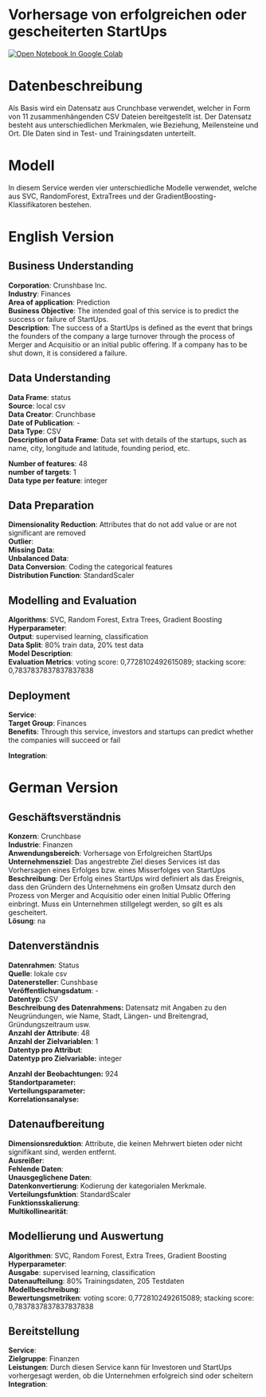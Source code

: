 # Vorhersage von erfolgreichen oder gescheiterten StartUps

<a href="https://colab.research.google.com/github/AlexRossmann/machine-learning-services/blob/main/Success%20Predicition/Prediction%20of%20Successful%20or%20Failed%20Startups/notebook.ipynb"><img src="https://colab.research.google.com/assets/colab-badge.svg" alt="Open Notebook In Google Colab"/></a>  



# Datenbeschreibung

Als Basis wird ein Datensatz aus Crunchbase verwendet, welcher in Form von 11 zusammenhängenden CSV Dateien bereitgestellt ist.
Der Datensatz besteht aus unterschiedlichen Merkmalen, wie Beziehung, Meilensteine und Ort.
DIe Daten sind in Test- und Trainingsdaten unterteilt.

# Modell

In diesem Service werden vier unterschiedliche Modelle verwendet, welche aus SVC, RandomForest, ExtraTrees und der GradientBoosting-Klassifikatoren bestehen.

# English Version

## Business Understanding
  
__Corporation__: Crunshbase Inc.  
__Industry__: Finances  
__Area of application__: Prediction  
__Business Objective__: The intended goal of this service is to predict the success or failure of StartUps.  
__Description__: The success of a StartUps is defined as the event that brings the founders of the company a large turnover through the process of Merger and Acquisitio or 
an initial public offering. If a company has to be shut down, it is considered a failure.

## Data Understanding
  
__Data Frame__: status  
__Source__: local csv  
__Data Creator__: Crunchbase  
__Date of Publication__: -  
__Data Type__: CSV  
__Description of Data Frame__: Data set with details of the startups, such as name, city, longitude and latitude, founding period, etc.
  
__Number of features__: 48  
__number of targets__: 1  
__Data type per feature__: integer

## Data Preparation
  
__Dimensionality Reduction__: Attributes that do not add value or are not significant are removed  
__Outlier__:  
__Missing Data__:  
__Unbalanced Data__:  
__Data Conversion__: Coding the categorical features  
__Distribution Function__: StandardScaler

## Modelling and Evaluation
  
__Algorithms__: SVC, Random Forest, Extra Trees, Gradient Boosting  
__Hyperparameter__:  
__Output__: supervised learning, classification  
__Data Split__: 80% train data, 20% test data   
__Model Description__:   
__Evaluation Metrics__: voting score: 0,7728102492615089; stacking score: 0,7837837837837837838

## Deployment
  
__Service__:  
__Target Group__: Finances  
__Benefits__: Through this service, investors and startups can predict whether the companies will succeed or fail
  
__Integration__:

# German Version

## Geschäftsverständnis
  
__Konzern__: Crunchbase  
__Industrie__: Finanzen  
__Anwendungsbereich__: Vorhersage von Erfolgreichen StartUps  
__Unternehmensziel__: Das angestrebte Ziel dieses Services ist das Vorhersagen eines Erfolges bzw. eines Misserfolges von StartUps  
__Beschreibung__: Der Erfolg eines StartUps wird definiert als das Ereignis, dass den Gründern des Unternehmens ein großen Umsatz durch den Prozess von Merger and Acquisitio oder einen Initial Public Offering einbringt. Muss ein Unternehmen stillgelegt werden, so gilt es als gescheitert.  
__Lösung__: na 

## Datenverständnis
  
__Datenrahmen__: Status    
__Quelle__: lokale csv  
__Datenersteller__: Cunshbase   
__Veröffentlichungsdatum__: -  
__Datentyp__: CSV       
__Beschreibung des Datenrahmens:__ Datensatz mit Angaben zu den Neugründungen, wie Name, Stadt, Längen- und Breitengrad, Gründungszeitraum usw.  
__Anzahl der Attribute__: 48  
__Anzahl der Zielvariablen__: 1    
__Datentyp pro Attribut__:   
__Datentyp pro Zielvariable:__ integer
  
__Anzahl der Beobachtungen:__ 924  
__Standortparameter:__    
__Verteilungsparameter:__    
__Korrelationsanalyse:__  

## Datenaufbereitung
  
__Dimensionsreduktion__: Attribute, die keinen Mehrwert bieten oder nicht signifikant sind, werden entfernt.    
__Ausreißer__:  
__Fehlende Daten__:  
__Unausgeglichene Daten__:    
__Datenkonvertierung__: Kodierung der kategorialen Merkmale.   
__Verteilungsfunktion__: StandardScaler  
__Funktionsskalierung__:  
__Multikollinearität__:  

## Modellierung und Auswertung
  
__Algorithmen__: SVC, Random Forest, Extra Trees, Gradient Boosting  
__Hyperparameter__:    
__Ausgabe__: supervised learning, classification  
__Datenaufteilung__: 80% Trainingsdaten, 205 Testdaten  
__Modellbeschreibung__:   
__Bewertungsmetriken__: voting score: 0,7728102492615089; stacking score: 0,7837837837837837838

## Bereitstellung
  
__Service__:  
__Zielgruppe__: Finanzen  
__Leistungen__: Durch diesen Service kann für Investoren und StartUps vorhergesagt werden, ob die Unternehmen erfolgreich sind oder scheitern  
__Integration__: 
